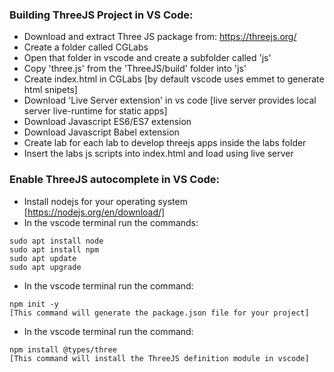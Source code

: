 ### Building ThreeJS Project in VS Code:

* Download and extract Three JS package from: https://threejs.org/
* Create a folder called CGLabs
* Open that folder in vscode and create a subfolder called 'js'
* Copy 'three.js' from the 'ThreeJS/build' folder into 'js'
* Create index.html in CGLabs [by default vscode uses emmet to generate html snipets]
* Download 'Live Server extension' in vs code [live server provides local server live-runtime for static apps]
* Download Javascript ES6/ES7 extension
* Download Javascript Babel extension
* Create lab for each lab to develop threejs apps inside the labs folder
* Insert the labs js scripts into index.html and load using live server


### Enable ThreeJS autocomplete in VS Code:

* Install nodejs for your operating system [https://nodejs.org/en/download/]
* In the vscode terminal run the commands:
```
sudo apt install node
sudo apt install npm
sudo apt update
sudo apt upgrade
```
* In the vscode terminal run the command:  
```
npm init -y
[This command will generate the package.json file for your project]
```
* In the vscode terminal run the command:  
```
npm install @types/three 
[This command will install the ThreeJS definition module in vscode]
```